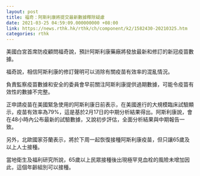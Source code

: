 ```yaml
---
layout: post
title: 福奇：阿斯利康將提交最新數據釋除疑慮
date: 2021-03-25 04:59:09.000000000 +08:00
link: https://news.rthk.hk/rthk/ch/component/k2/1582430-20210325.htm
categories: rthk
---
```


美國白宮首席防疫顧問福奇說，預計阿斯利康藥廠將發放最新和修訂的新冠疫苗數據。

福奇說，相信阿斯利康的修訂聲明可以消除有關疫苗有效率的混亂情況。

負責監察疫苗數據和安全的委員會早前關注阿斯利康提供過期數據，可能令疫苗有效性的數據不完整。

正申請疫苗在美國緊急使用的阿斯利康日前表示，在美國進行的大規模臨床試驗顯示，疫苗有效率為79%，這是基於2月17日的中期分析結果得出。阿斯利康說，會在48小時內公布最新的試驗數據，又說初步評估，全面分析結果與中期報告一致。

另外，北歐國家芬蘭表示，將於下周一起恢復接種阿斯利康疫苗，但只讓65歲及以上人士接種。

當地衛生及福利研究所說，65歲以上民眾接種後出現極罕見血栓的風險未增加因此，這個年齡組別可以接種。
